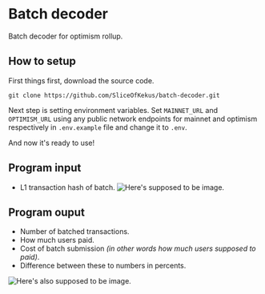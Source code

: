# Batch decoder
Batch decoder for optimism rollup.
## How to setup
First things first, download the source code.
```shell
git clone https://github.com/SliceOfKekus/batch-decoder.git
```
Next step is setting environment variables. Set `MAINNET_URL` and `OPTIMISM_URL` using any public network endpoints for mainnet and optimism respectively in `.env.example` file and change it to `.env`.

And now it's ready to use!

## Program input
- L1 transaction hash of batch.
![Here's supposed to be image.](https://snipboard.io/JdqpsB.jpg)

## Program ouput
- Number of batched transactions.
- How much users paid.
- Cost of batch submission *(in other words how much users supposed to paid)*.
- Difference between these to numbers in percents.

![Here's also supposed to be image. ](https://snipboard.io/A6D4Tv.jpg)
